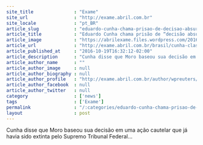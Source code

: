 ```yaml
---
site_title               : "Exame"
site_url                 : "http://exame.abril.com.br"
site_locale              : "pt_BR"
article_slug             : "eduardo-cunha-chama-prisao-de-decisao-absurda"
article_title            : "Eduardo Cunha chama prisão de “decisão absurda”"
article_image            : "https://abrilexame.files.wordpress.com/2016/09/size_960_16_9_eduardo-cunha500.jpg?quality=70&strip=all&w=960"
article_url              : "http://exame.abril.com.br/brasil/cunha-classifica-prisao-decisao-absurda/"
article_published_at     : "2016-10-19T16:32:12-02:00"
article_description      : "Cunha disse que Moro baseou sua decisão em uma ação cautelar que já havia sido extinta pelo Supremo Tribunal Federal..."
article_author_name      : ""
article_author_image     : null
article_author_biography : null
article_author_profile   : "http://exame.abril.com.br/author/wpreuters/"
article_author_facebook  : null
article_author_twitter   : null
category                 : ['news']
tags                     : ['Exame']
permalink                : "/:categories/eduardo-cunha-chama-prisao-de-decisao-absurda/"
layout                   : post
---
```


Cunha disse que Moro baseou sua decisão em uma ação cautelar que já havia sido extinta pelo Supremo Tribunal Federal...
